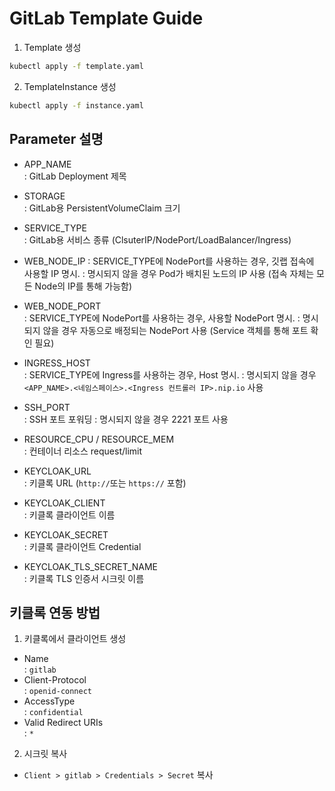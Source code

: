 # GitLab Template Guide

1. Template 생성
```bash
kubectl apply -f template.yaml
```

2. TemplateInstance 생성
```bash
kubectl apply -f instance.yaml
```

## Parameter 설명
- APP_NAME  
: GitLab Deployment 제목

- STORAGE  
: GitLab용 PersistentVolumeClaim 크기

- SERVICE_TYPE  
: GitLab용 서비스 종류 (ClsuterIP/NodePort/LoadBalancer/Ingress)

- WEB_NODE_IP
: SERVICE_TYPE에 NodePort를 사용하는 경우, 깃랩 접속에 사용할 IP 명시.
: 명시되지 않을 경우 Pod가 배치된 노드의 IP 사용 (접속 자체는 모든 Node의 IP를 통해 가능함)

- WEB_NODE_PORT  
: SERVICE_TYPE에 NodePort를 사용하는 경우, 사용할 NodePort 명시.
: 명시되지 않을 경우 자동으로 배정되는 NodePort 사용 (Service 객체를 통해 포트 확인 필요)

- INGRESS_HOST  
: SERVICE_TYPE에 Ingress를 사용하는 경우, Host 명시.
: 명시되지 않을 경우 `<APP_NAME>.<네임스페이스>.<Ingress 컨트롤러 IP>.nip.io` 사용

- SSH_PORT  
: SSH 포트 포워딩
: 명시되지 않을 경우 2221 포트 사용

- RESOURCE_CPU / RESOURCE_MEM  
: 컨테이너 리소스 request/limit

- KEYCLOAK_URL  
: 키클록 URL (`http://`또는 `https://` 포함)

- KEYCLOAK_CLIENT  
: 키클록 클라이언트 이름

- KEYCLOAK_SECRET  
: 키클록 클라이언트 Credential

- KEYCLOAK_TLS_SECRET_NAME  
: 키클록 TLS 인증서 시크릿 이름

## 키클록 연동 방법
1. 키클록에서 클라이언트 생성
- Name  
: `gitlab`
- Client-Protocol  
: `openid-connect`
- AccessType  
: `confidential`
- Valid Redirect URIs  
: `*`

2. 시크릿 복사
- `Client > gitlab > Credentials > Secret` 복사

